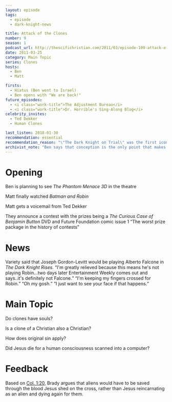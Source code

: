 ```yaml
---
layout: episode
tags:
  - episode
  - dark-knight-news 

title: Attack of the Clones
number: 9
season: 1
podcast_url: http://thescifichristian.com/2011/03/episode-109-attack-of-the-clones/
date: 2011-03-25
category: Main Topic
series: Clones
hosts:
  - Ben
  - Matt

firsts: 
  - Hiatus (Ben went to Israel) 
  - Ben opens with "We are back!"
future_episodes: 
  - <i class="work-title">The Adjustment Bureau</i>
  - <i class="work-title">Dr. Horrible's Sing-Along Blog</i>
celebrity_invites: 
  - Ted Dekker
  - Human Clones

last_listen: 2018-01-30
recommendation: essential
recommendation_reason: "\"The Dark Knight on Trial\" was the first iconic episode; \"Attack of the Clones\" is the first great episode. Prepare to have your mind expanded and your beliefs challenged."
archivist_note: "Ben says that conception is the only point that makes sense for us to say scientifically that life begins, and so this is when a soul enters a body. I think you could also make the case for when the heart starts beating. This gets around the question that identical twins pose: if the soul enters the body at conception, what happens when the twins split after a few days? Does another soul get created? Does the first soul split in two?"
---
```

# Opening
Ben is planning to see <i class="work-title">The Phantom Menace 3D</i> in the theatre

Matt finally watched <i class="work-title">Batman and Robin</i>

Matt gets a voicemail from Ted Dekker 

They announce a contest with the prizes being a <i class="work-title">The Curious Case of Benjamin Button</i> DVD and Future Foundation comic issue 1 <q class="ben inline">The worst prize package in the history of contests</q>



# News
<div class="quote">
  <span class="quote-context is-size-6">Variety said that Joseph Gordon-Levitt would be playing Alberto Falcone in <i class="work-title">The Dark Knight Rises</i>.</span>
  <q class="ben">I'm greatly relieved because this means he's not playing Robin...two days later Entertainment Weekly comes out and says..it's definitely not Falcone.</q>
  <q class="matt">I'm keeping my fingers crossed for Robin.</q>
  <q class="ben">Oh my gosh.</q>
  <q class="matt">I just want to see your face if that happens.</q>
</div>



# Main Topic
Do clones have souls? 

Is a clone of a Christian also a Christian? 

How does original sin apply?

Did Jesus die for a human consciousness scanned into a computer? 



# Feedback
Based on [Col. 1:20](https://www.biblegateway.com/passage/?search=col+1%3A20&version=ESV), Brady argues that aliens would have to be saved through the blood Jesus shed on the cross, rather than Jesus reincarnating as an alien and dying again for them.